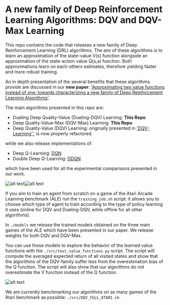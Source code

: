# A new family of Deep Reinforcement Learning Algorithms: DQV and DQV-Max Learning
  
  This repo contains the code that releases a new family of Deep Reinforcement Learning (DRL) algorithms.
  The aim of these algorithms is to learn an approximation of the state-value V(s) function alongside an approximation of
  the state-action value Q(s,a) function. Both approximations learn on each-others estimates, therefore 
  yielding faster and more robust training.
  
  An in depth presentation of the several benefits that these algorithms provide are discussed in our **new paper**: 
  ['Approximating  two value functions instead of one: towards characterizing a new family of Deep Reinforcement 
  Learning Algorithms'](https://arxiv.org/submit/2825529/view). 
   
  The main algorithms presented in this repo are:
  
   * Dueling Deep Quality-Value (Dueling-DQV) Learning: **This Repo** 
   * Deep Quality-Value-Max (DQV-Max) Learning: **This Repo**
   * Deep Quality-Value (DQV) Learning: originally presented in ['DQV-Learning''](https://github.com/paintception/Deep-Quality-Value-DQV-Learning-),
    is now properly refactored.
   
   while we also release implementations of:
   
   * Deep Q-Learning: [DQN](https://arxiv.org/abs/1312.5602)
   * Double Deep Q-Learning: [DDQN](https://arxiv.org/abs/1509.06461) 
   
   which have been used for all the experimental comparisons presented in our work.
      
  ![alt text](https://github.com/paintception/Deep-Quality-Value-Family-/blob/master/figures/dqv_max_pong.jpg)![alt text](https://github.com/paintception/Deep-Quality-Value-Family-/blob/master/figures/dqv_max_enduro.jpg)
   
   If you aim to train an agent from scratch on a game of the Atari Arcade Learning benchmark (ALE) run the 
   `training_job.sh` script: it allows you to choose which type of agent to train according to the type of policy 
   learning it uses (online for DQV and Dueling-DQV, while offline for all other algorithms).
   
   In `./models` we release the trained models obtained on  the three main games of the ALE which 
   have been presented in our paper. We release weights for both DQV and DQV-Max. 
   
   You can use these models to explore the behavior of the learned value functions with the `./src/test_value_functions.py`
   script. The script will compute the averaged expected return of all visited states and show that the algorithms of the
   DQV-family suffer less from the overestimation bias of the Q function. The script will
   also show that our algorithms do not overestimate the V function instead of the Q function.
   
   ![alt text](https://github.com/paintception/Deep-Quality-Value-Family-/blob/master/figures/DQV-Max_estimates.png)
   
   We are currently benchmarking our algorithms on as many games of the Atari benchmark as possible: `./src/DQV_FULL_ATARI.sh`.